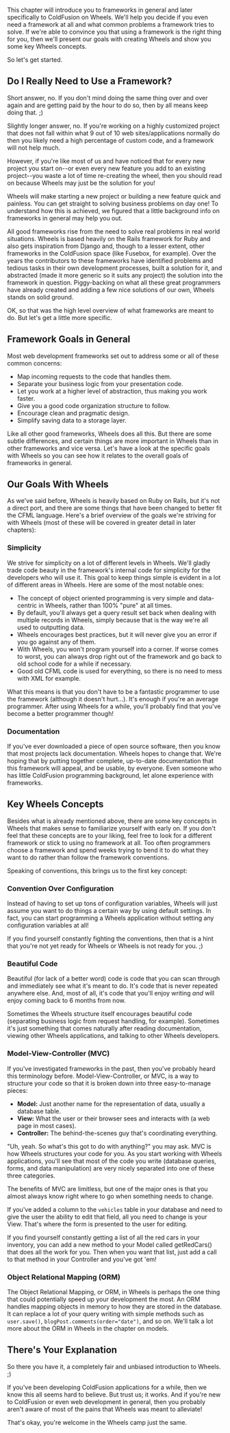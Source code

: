 This chapter will introduce you to frameworks in general and later specifically to ColdFusion on Wheels. We'll help you decide if you even need a framework at all and what common problems a framework tries to solve. If we're able to convince you that using a framework is the right thing for you, then we'll present our goals with creating Wheels and show you some key Wheels concepts.

So let's get started.

## Do I Really Need to Use a Framework? ##

Short answer, no. If you don't mind doing the same thing over and over again and are getting paid by the hour to do so, then by all means keep doing that. ;)

Slightly longer answer, no. If you're working on a highly customized project that does not fall within what 9 out of 10 web sites/applications normally do then you likely need a high percentage of custom code, and a framework will not help much.

However, if you're like most of us and have noticed that for every new project you start on--or even every new feature you add to an existing project--you waste a lot of time re-creating the wheel, then you should read on because Wheels may just be the solution for you!

Wheels will make starting a new project or building a new feature quick and painless. You can get straight to solving business problems on day one! To understand how this is achieved, we figured that a little background info on frameworks in general may help you out.

All good frameworks rise from the need to solve real problems in real world situations. Wheels is based heavily on the Rails framework for Ruby and also gets inspiration from Django and, though to a lesser extent, other frameworks in the ColdFusion space (like Fusebox, for example). Over the years the contributors to these frameworks have identified problems and tedious tasks in their own development processes, built a solution for it, and abstracted (made it more generic so it suits any project) the solution into the framework in question. Piggy-backing on what all these great programmers have already created and adding a few nice solutions of our own, Wheels stands on solid ground.

OK, so that was the high level overview of what frameworks are meant to do. But let's get a little more specific.

## Framework Goals in General ##

Most web development frameworks set out to address some or all of these common concerns:

  * Map incoming requests to the code that handles them.
  * Separate your business logic from your presentation code.
  * Let you work at a higher level of abstraction, thus making you work faster.
  * Give you a good code organization structure to follow.
  * Encourage clean and pragmatic design.
  * Simplify saving data to a storage layer.

Like all other good frameworks, Wheels does all this. But there are some subtle differences, and certain things are more important in Wheels than in other frameworks and vice versa. Let's have a look at the specific goals with Wheels so you can see how it relates to the overall goals of frameworks in general.

## Our Goals With Wheels ##

As we've said before, Wheels is heavily based on Ruby on Rails, but it's not a direct port, and there are some things that have been changed to better fit the CFML language. Here's a brief overview of the goals we're striving for with Wheels (most of these will be covered in greater detail in later chapters):

### Simplicity ###

We strive for simplicity on a lot of different levels in Wheels. We'll gladly trade code beauty in the framework's internal code for simplicity for the developers who will use it. This goal to keep things simple is evident in a lot of different areas in Wheels. Here are some of the most notable ones:

  * The concept of object oriented programming is very simple and data-centric in Wheels, rather than 100% "pure" at all times.
  * By default, you'll always get a query result set back when dealing with multiple records in Wheels, simply because that is the way we're all used to outputting data.
  * Wheels encourages best practices, but it will never give you an error if you go against any of them.
  * With Wheels, you won't program yourself into a corner. If worse comes to worst, you can always drop right out of the framework and go back to old school code for a while if necessary.
  * Good old CFML code is used for everything, so there is no need to mess with XML for example.

What this means is that you don't have to be a fantastic programmer to use the framework (although it doesn't hurt...). It's enough if you're an average programmer. After using Wheels for a while, you'll probably find that you've become a better programmer though!

### Documentation ###

If you've ever downloaded a piece of open source software, then you know that most projects lack documentation. Wheels hopes to change that. We're hoping that by putting together complete, up-to-date documentation that this framework will appeal, and be usable, by everyone. Even someone who has little ColdFusion programming background, let alone experience with frameworks.

## Key Wheels Concepts ##

Besides what is already mentioned above, there are some key concepts in Wheels that makes sense to familiarize yourself with early on. If you don't feel that these concepts are to your liking, feel free to look for a different framework or stick to using no framework at all. Too often programmers choose a framework and spend weeks trying to bend it to do what they want to do rather than follow the framework conventions.

Speaking of conventions, this brings us to the first key concept:

### Convention Over Configuration ###

Instead of having to set up tons of configuration variables, Wheels will just assume you want to do things a certain way by using default settings. In fact, you can start programming a Wheels application without setting any configuration variables at all!

If you find yourself constantly fighting the conventions, then that is a hint that you're not yet ready for Wheels or Wheels is not ready for you. ;)

### Beautiful Code ###

Beautiful (for lack of a better word) code is code that you can scan through and immediately see what it's meant to do. It's code that is never repeated anywhere else. And, most of all, it's code that you'll enjoy writing _and_ will enjoy coming back to 6 months from now.

Sometimes the Wheels structure itself encourages beautiful code (separating business logic from request handling, for example). Sometimes it's just something that comes naturally after reading documentation, viewing other Wheels applications, and talking to other Wheels developers.

### Model-View-Controller (MVC) ###

If you've investigated frameworks in the past, then you've probably heard this terminology before. Model-View-Controller, or MVC, is a way to structure your code so that it is broken down into three easy-to-manage pieces:

  * **Model:** Just another name for the representation of data, usually a database table.
  * **View:** What the user or their browser sees and interacts with (a web page in most cases).
  * **Controller:** The behind-the-scenes guy that's coordinating everything.

"Uh, yeah. So what's this got to do with anything?" you may ask. MVC is how Wheels structures your code for you. As you start working with Wheels applications, you'll see that most of the code you write (database queries, forms, and data manipulation) are very nicely separated into one of these three categories.

The benefits of MVC are limitless, but one of the major ones is that you almost always know right where to go when something needs to change.

If you've added a column to the `vehicles` table in your database and need to give the user the ability to edit that field, all you need to change is your View. That's where the form is presented to the user for editing.

If you find yourself constantly getting a list of all the red cars in your inventory, you can add a new method to your Model called getRedCars() that does all the work for you. Then when you want that list, just add a call to that method in your Controller and you've got 'em!

### Object Relational Mapping (ORM) ###

The Object Relational Mapping, or ORM, in Wheels is perhaps the one thing that could potentially speed up your development the most. An ORM handles mapping objects in memory to how they are stored in the database. It can replace a lot of your query writing with simple methods such as `user.save()`, `blogPost.comments(order="date")`, and so on. We'll talk a lot more about the ORM in Wheels in the chapter on models.

## There's Your Explanation ##

So there you have it, a completely fair and unbiased introduction to Wheels. ;)

If you've been developing ColdFusion applications for a while, then we know this all seems hard to believe. But trust us; it works. And if you're new to ColdFusion or even web development in general, then you probably aren't aware of most of the pains that Wheels was meant to alleviate!

That's okay, you're welcome in the Wheels camp just the same.